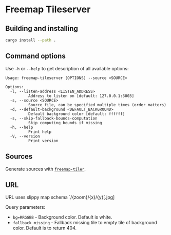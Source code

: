 # Freemap Tileserver

## Building and installing

```sh
cargo install --path .
```

## Command options

Use `-h` or `--help` to get description of all available options:

```
Usage: freemap-tileserver [OPTIONS] --source <SOURCE>

Options:
  -l, --listen-address <LISTEN_ADDRESS>
          Address to listen on [default: 127.0.0.1:3003]
  -s, --source <SOURCE>
          Source file, can be specified multiple times (order matters)
  -d, --default-background <DEFAULT_BACKGROUND>
          Default background color [default: ffffff]
  -s, --skip-fallback-bounds-computation
          Skip computing bounds if missing
  -h, --help
          Print help
  -V, --version
          Print version
```

## Sources

Generate sources with [`freemap-tiler`](https://github.com/FreemapSlovakia/freemap-tiler).

## URL

URL uses slippy map schema `/{zoom}/{x}/{y}[.jpg]

Query parameters:

- `bg=RRGGBB` - Background color. Default is white.
- `fallback_missing` - Fallback missing tile to empty tile of background color. Default is to return 404.
